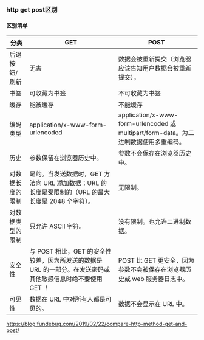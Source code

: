 ### http get post区别

#### 区别清单


分类|	GET|	POST
----|----|----
后退按钮/刷新|	无害|	数据会被重新提交（浏览器应该告知用户数据会被重新提交）。
书签	|可收藏为书签|	不可收藏为书签
缓存|	能被缓存|	不能缓存
编码类型|	application/x-www-form-urlencoded|	application/x-www-form-urlencoded 或 multipart/form-data。为二进制数据使用多重编码。
历史|	参数保留在浏览器历史中。|	参数不会保存在浏览器历史中。
对数据长度的限制|	是的。当发送数据时，GET 方法向 URL 添加数据；URL 的长度是受限制的（URL 的最大长度是 2048 个字符）。|	无限制。
对数据类型的限制	|只允许 ASCII 字符。	|没有限制。也允许二进制数据。
安全性|	与 POST 相比，GET 的安全性较差，因为所发送的数据是 URL 的一部分。在发送密码或其他敏感信息时绝不要使用 GET ！	|POST 比 GET 更安全，因为参数不会被保存在浏览器历史或 web 服务器日志中。
可见性|	数据在 URL 中对所有人都是可见的。|	数据不会显示在 URL 中。






https://blog.fundebug.com/2019/02/22/compare-http-method-get-and-post/



